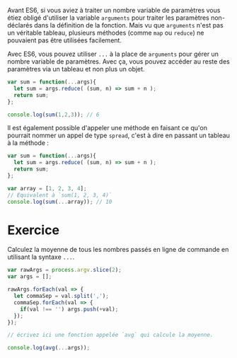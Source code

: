 Avant ES6, si vous aviez à traiter un nombre variable de paramètres vous étiez obligé d'utiliser la variable `arguments` pour traiter les paramètres non-déclarés dans la définition de la fonction. Mais vu que `arguments` n'est pas un véritable tableau, plusieurs méthodes (comme `map` ou `reduce`) ne pouvaient pas être utilisées facilement.

Avec ES6, vous pouvez utiliser `...` à la place de `arguments` pour gérer un nombre variable de paramètres. Avec ça, vous pouvez accéder au reste des paramètres via un tableau et non plus un objet.

```javascript
var sum = function(...args){
  let sum = args.reduce( (sum, n) => sum + n );
  return sum;
};

console.log(sum(1,2,3)); // 6
```

Il est également possible d'appeler une méthode en faisant ce qu'on pourrait nommer un appel de type `spread`, c'est à dire en passant un tableau à la méthode :

```javascript
var sum = function(...args){
  let sum = args.reduce( (sum, n) => sum + n );
  return sum;
};

var array = [1, 2, 3, 4];
// Equivalent à `sum(1, 2, 3, 4)`
console.log(sum(...array)); // 10

```

# Exercice

Calculez la moyenne de tous les nombres passés en ligne de commande en utilisant la syntaxe `...`.

```javascript
var rawArgs = process.argv.slice(2);
var args = [];

rawArgs.forEach(val => {
  let commaSep = val.split(',');
  commaSep.forEach(val => {
    if(val !== '') args.push(+val);
  });
});

// écrivez ici une fonction appelée `avg` qui calcule la moyenne.

console.log(avg(...args));
```
